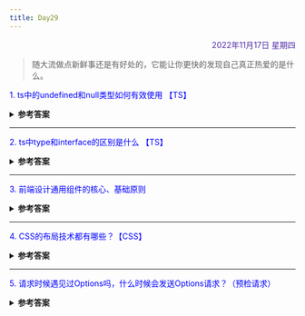 ```yaml
---
title: Day29
---
```


<div align="right" style="color:#512DA8">2022年11月17日 星期四</div>

> 随大流做点新鲜事还是有好处的，它能让你更快的发现自己真正热爱的是什么。

<p style="color:blue">1. ts中的undefined和null类型如何有效使用 【TS】 </p>
<details>
<summary><b>参考答案</b></summary>

```typescript
const u:undefined=undefined // undefined 类型          
const n:null = null    // null 类型                    
```

默认情况下 null 和 undefined 是所有类型的子类型。 就是说你可以把 null 和 undefined 赋值给 number 类型的变量。
```typescript
let age: number = null
let realName: string = undefined
```
</details>

<hr/>
<p style="color:blue">2. ts中type和interface的区别是什么 【TS】  </p>
<details>
<summary><b>参考答案</b></summary>

由于 ts 中 type 和 interface 的使用有时候能实现相同的功能，所以容易混淆.    
这里的 type 叫 `类型别名`，interface 叫 `接口`

**interface**：是 TS 设计出来用于定义对象类型的，可以对对象的属性进行描述。     
**type**： 只是给类型起一个新名字，它并不是一个类型，只是一个别名而已。 

比如 `type son = string | number`

相同点：都可以定义一个对象和函数、都允许继承、且可以互相继承  
不同点：type 会给类型起个新名字，可以作用于原始数据类型、联合类型、元组以及其它任何的手写类型，而 interface 可以合并重复声明至合并。

[详细解释](https://juejin.cn/post/7063521133340917773?utm_source=blog.liugezhou.online)

</details>

<hr/>
<p style="color:blue">3. 前端设计通用组件的核心、基础原则 </p>
<details>
<summary><b>参考答案</b></summary>

1. **单一职责原则**  
  即原则上一个组件只专注与一件事，好处是可以最大可能性地复用组件，即单一职责建立在可复用基础上。
2. **通用原则**   
  组件的形态(DOM结构)永远是千变万化的,但是其行为(逻辑)是固定的,因此通用组件的秘诀之一就是将 DOM 结构的控制权交给开发者,组件只负责行为和最基本的 DOM 结构
3. **封装**   
  良好的封装应隐藏内容细节和实现意义，通过props控制行为的输入和输出，同时减少访问全局变量的能力。
4. **富有意义**   
  代码的描述意义和可读性：命名规范、html语义化、合理的代码注释
5. **可测试**   
  单测保证代码的正确性

</details>

<hr/>
<p style="color:blue">4. CSS的布局技术都有哪些？【CSS】  </p>

<details>
<summary><b>参考答案</b></summary>

1. 正常布局流
  浏览器默认的HTML布局方式。      
2. display 属性
3. 弹性盒子 display:flex
4. Grid布局
5. 浮动 float
6. 定位position 
7. 表格布局 table
9. 多列布局 `column-width`

</details>

<hr/>
<p style="color:blue">5. 请求时候遇见过Options吗，什么时候会发送Options请求？（预检请求）</p>

<details>
<summary><b>参考答案</b></summary>

 使用OPTIONS方法对服务器发起请求时，可以检测服务器支持哪些HTTP方法。  
 但我们在开发工程中，在Chrome中网络调试时，对于高版本来说，没有看到发起OPTIONS请求，这是由于Chrome版本升级将预检请求归置在了 `other`分类下。

-  发生预检请求的前提是发生了**CORS跨域**，然后符合以下三种情况中的一种或多种可能会触发OPTIONS请求：
  1. 使用PUT、DELETE、OPTIONS、PATCH、TRACE、CONNECT请求方式；  
  2. 加了自定义Header(与请求方式无关，即也包含GET)； 
  3. Content-Type为application/json等；

浏览器之所以会发生预检请求是因为发生CORS跨域后，可能会对服务器产生副作用的请求。  
因此浏览器会主动发起一个OPTIONS预检请求，从而获知服务器是否允许该跨域请求。

优化点：一旦触发条件跨域请求便会发送2次请求，那可以通过缓存预检请求的结果来实现优化； 

 **Access-Control-Max-Age**，表示预检请求的返回结果可以被缓存的最长时间（秒），如果值为-1表示禁用缓存，因此优化点在于不要将其设置为-1；

</details>

<comment/>
